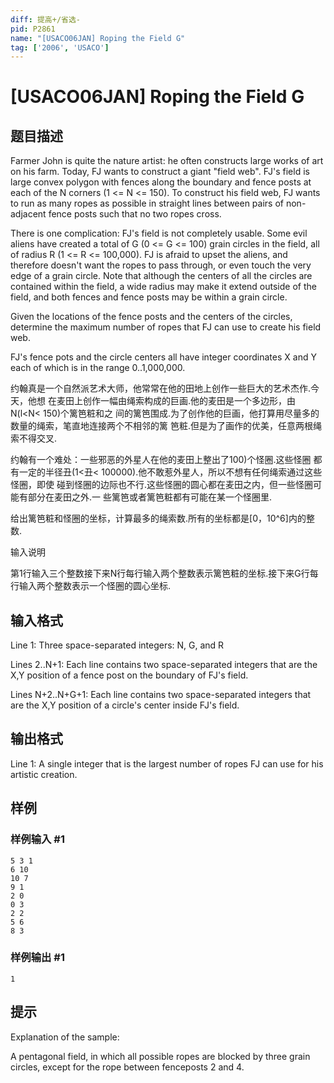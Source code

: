 ```yaml
---
diff: 提高+/省选-
pid: P2861
name: "[USACO06JAN] Roping the Field G"
tag: ['2006', 'USACO']
---
```

# [USACO06JAN] Roping the Field G
## 题目描述

Farmer John is quite the nature artist: he often constructs large works of art on his farm. Today, FJ wants to construct a giant "field web". FJ's field is large convex polygon with fences along the boundary and fence posts at each of the N corners (1 <= N <= 150). To construct his field web, FJ wants to run as many ropes as possible in straight lines between pairs of non-adjacent fence posts such that no two ropes cross.



There is one complication: FJ's field is not completely usable. Some evil aliens have created a total of G (0 <= G <= 100) grain circles in the field, all of radius R (1 <= R <= 100,000). FJ is afraid to upset the aliens, and therefore doesn't want the ropes to pass through, or even touch the very edge of a grain circle. Note that although the centers of all the circles are contained within the field, a wide radius may make it extend outside of the field, and both fences and fence posts may be within a grain circle.


Given the locations of the fence posts and the centers of the circles, determine the maximum number of ropes that FJ can use to create his field web.


FJ's fence pots and the circle centers all have integer coordinates X and Y each of which is in the range 0..1,000,000.

约翰真是一个自然派艺术大师，他常常在他的田地上创作一些巨大的艺术杰作.今天，他想 在麦田上创作一幅由绳索构成的巨画.他的麦田是一个多边形，由N(l<N< 150)个篱笆粧和之 间的篱笆围成.为了创作他的巨画，他打算用尽量多的数量的绳索，笔直地连接两个不相邻的篱 笆粧.但是为了画作的优美，任意两根绳索不得交叉.

约翰有一个难处：一些邪恶的外星人在他的麦田上整出了100)个怪圈.这些怪圈 都有一定的半径丑(1<丑< 100000).他不敢惹外星人，所以不想有任何绳索通过这些怪圈，即使 碰到怪圈的边际也不行.这些怪圈的圆心都在麦田之内，但一些怪圈可能有部分在麦田之外.一 些篱笆或者篱笆粧都有可能在某一个怪圈里.

给出篱笆粧和怪圈的坐标，计算最多的绳索数.所有的坐标都是[0，10^6]内的整数.

输入说明

第1行输入三个整数接下来N行每行输入两个整数表示篱笆粧的坐标.接下来G行每 行输入两个整数表示一个怪圈的圆心坐标.

## 输入格式

Line 1: Three space-separated integers: N, G, and R


Lines 2..N+1: Each line contains two space-separated integers that are the X,Y position of a fence post on the boundary of FJ's field.


Lines N+2..N+G+1: Each line contains two space-separated integers that are the X,Y position of a circle's center inside FJ's field.

## 输出格式

Line 1: A single integer that is the largest number of ropes FJ can use for his artistic creation.

## 样例

### 样例输入 #1
```
5 3 1
6 10
10 7
9 1
2 0
0 3
2 2
5 6
8 3
```
### 样例输出 #1
```
1
```
## 提示

Explanation of the sample:




A pentagonal field, in which all possible ropes are blocked by three grain circles, except for the rope between fenceposts 2 and 4.

